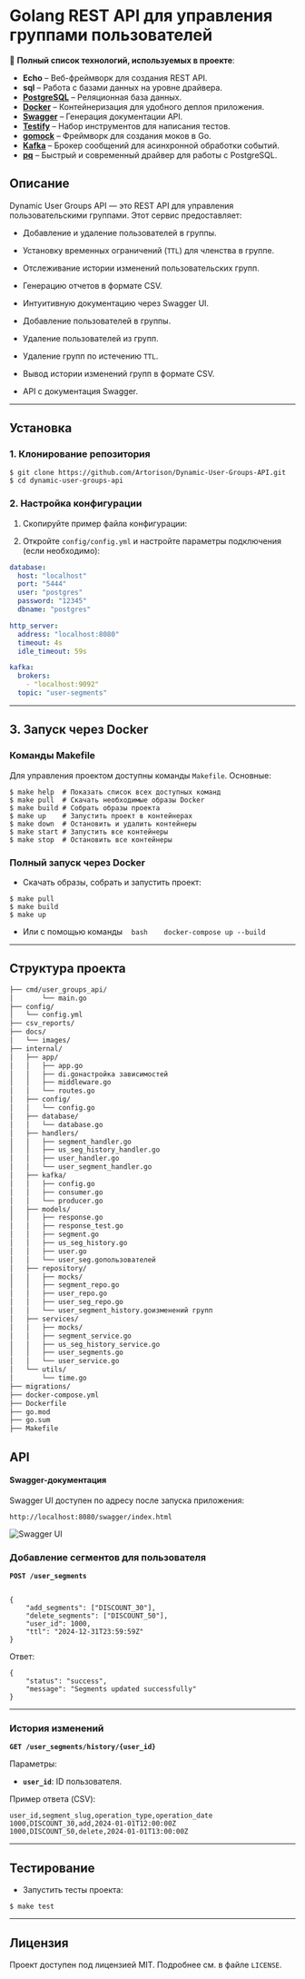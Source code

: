 
# Golang REST API для управления группами пользователей

🔧 **Полный список технологий, используемых в проекте**:

- **Echo** – Веб-фреймворк для создания REST API.
- **sql** – Работа с базами данных на уровне драйвера.
- [**PostgreSQL**](https://www.postgresql.org/) – Реляционная база данных.
- [**Docker**](https://www.docker.com/) – Контейнеризация для удобного деплоя приложения.
- [**Swagger**](https://swagger.io/) – Генерация документации API.
- [**Testify**](https://github.com/stretchr/testify) – Набор инструментов для написания тестов.
- [**gomock**](https://github.com/golang/mock) – Фреймворк для создания моков в Go.
- [**Kafka**](https://kafka.apache.org/) – Брокер сообщений для асинхронной обработки событий.
- [**pq**](https://github.com/lib/pq) – Быстрый и современный драйвер для работы с PostgreSQL.

## Описание


Dynamic User Groups API — это REST API для управления пользовательскими группами. Этот сервис предоставляет:

- Добавление и удаление пользователей в группы.

- Установку временных ограничений (`TTL`) для членства в группе.

- Отслеживание истории изменений пользовательских групп.

- Генерацию отчетов в формате CSV.

- Интуитивную документацию через Swagger UI.

- Добавление пользователей в группы.

- Удаление пользователей из групп.

- Удаление групп по истечению `TTL`.

- Вывод истории изменений групп в формате CSV.

- API с документация Swagger.

---
## Установка

### 1. Клонирование репозитория

```
$ git clone https://github.com/Artorison/Dynamic-User-Groups-API.git
$ cd dynamic-user-groups-api
```

### 2. Настройка конфигурации

1. Скопируйте пример файла конфигурации: 

2. Откройте `config/config.yml` и настройте параметры подключения (если необходимо):

```yaml
database:
  host: "localhost"
  port: "5444"
  user: "postgres"
  password: "12345"
  dbname: "postgres"

http_server:
  address: "localhost:8080"
  timeout: 4s
  idle_timeout: 59s

kafka:
  brokers:
    - "localhost:9092"
  topic: "user-segments"
```


---
## 3. Запуск через Docker

### Команды Makefile

Для управления проектом доступны команды `Makefile`. Основные:

```
$ make help  # Показать список всех доступных команд
$ make pull  # Скачать необходимые образы Docker
$ make build # Собрать образы проекта
$ make up    # Запустить проект в контейнерах
$ make down  # Остановить и удалить контейнеры
$ make start # Запустить все контейнеры
$ make stop  # Остановить все контейнеры
```

### Полный запуск через Docker

* Скачать образы, собрать и запустить проект:
```
$ make pull
$ make build
$ make up
```

- Или с помощью команды
   ```bash
   docker-compose up --build
   ```
---
##  Структура проекта


```bash
├── cmd/user_groups_api/
│       └── main.go         
├── config/
│   └── config.yml
├── csv_reports/         
├── docs/
│   └── images/
├── internal/
│   ├── app/
│   │   ├── app.go
│   │   ├── di.goнастройка зависимостей
│   │   ├── middleware.go
│   │   └── routes.go
│   ├── config/
│   │   └── config.go
│   ├── database/
│   │   └── database.go
│   ├── handlers/
│   │   ├── segment_handler.go
│   │   ├── us_seg_history_handler.go
│   │   ├── user_handler.go
│   │   └── user_segment_handler.go
│   ├── kafka/
│   │   ├── config.go
│   │   ├── consumer.go
│   │   └── producer.go
│   ├── models/
│   │   ├── response.go
│   │   ├── response_test.go
│   │   ├── segment.go
│   │   ├── us_seg_history.go
│   │   ├── user.go
│   │   └── user_seg.goпользователей
│   ├── repository/
│   │   ├── mocks/
│   │   ├── segment_repo.go
│   │   ├── user_repo.go
│   │   ├── user_seg_repo.go
│   │   └── user_segment_history.goизменений групп
│   ├── services/
│   │   ├── mocks/
│   │   ├── segment_service.go
│   │   ├── us_seg_history_service.go
│   │   ├── user_segments.go
│   │   └── user_service.go
│   └── utils/
│       └── time.go
├── migrations/
├── docker-compose.yml
├── Dockerfile
├── go.mod
├── go.sum
├── Makefile
```

## API
#### Swagger-документация

Swagger UI доступен по адресу после запуска приложения:

```url
http://localhost:8080/swagger/index.html
```

![Swagger UI](images/swagger-ui.png)
### Добавление сегментов для пользователя

  

**`POST /user_segments`**

  

```

{
    "add_segments": ["DISCOUNT_30"],
    "delete_segments": ["DISCOUNT_50"],
    "user_id": 1000,
    "ttl": "2024-12-31T23:59:59Z"
}

```

  

Ответ:

```
{
    "status": "success",
    "message": "Segments updated successfully"
}
```

  

---

  

### История изменений

**`GET /user_segments/history/{user_id}`**

Параметры:

- **`user_id`**: ID пользователя.

Пример ответа (CSV):

```
user_id,segment_slug,operation_type,operation_date
1000,DISCOUNT_30,add,2024-01-01T12:00:00Z
1000,DISCOUNT_50,delete,2024-01-01T13:00:00Z
```


---

  
## Тестирование

- Запустить тесты проекта:
    

```
$ make test
```
---


## Лицензия

Проект доступен под лицензией MIT. Подробнее см. в файле `LICENSE`.